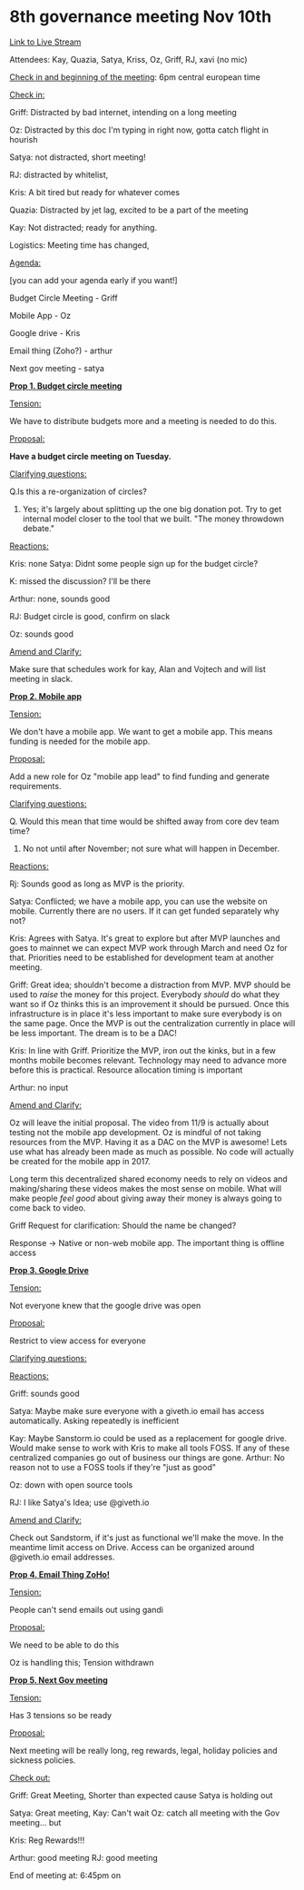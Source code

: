 # 8th governance meeting Nov 10th

[Link to Live Stream](https://youtu.be/HZlKCSa_0gY)

Attendees: Kay, Quazia, Satya, Kriss, Oz, Griff, RJ, xavi (no mic)

<span style="text-decoration:underline;">Check in and beginning of the meeting</span>: 6pm central european time

<span style="text-decoration:underline;">Check in: </span>

Griff: Distracted by bad internet, intending on a long meeting

Oz: Distracted by this doc I'm typing in right now, gotta catch flight in hourish

Satya:  not distracted, short meeting!

RJ: distracted by whitelist,

Kris: A bit tired but ready for whatever comes

Quazia: Distracted by jet lag, excited to be a part of the meeting

Kay: Not distracted; ready for anything.

Logistics: Meeting time has changed,

<span style="text-decoration:underline;">Agenda:</span>

[you can add your agenda early if you want!]

Budget Circle Meeting - Griff

Mobile App - Oz

Google drive - Kris

Email thing (Zoho?) - arthur

Next gov meeting - satya

**<span style="text-decoration:underline;">Prop 1. Budget circle meeting</span>**

<span style="text-decoration:underline;">Tension: </span>

We have to distribute budgets more and a meeting is needed to do this.

<span style="text-decoration:underline;">Proposal:</span>

**Have a budget circle meeting on Tuesday.**

<span style="text-decoration:underline;">Clarifying questions:</span>

Q.Is this a re-organization of circles?



1.  Yes; it's largely about splitting up the one big donation pot. Try to get internal model closer to the tool that we built. "The money throwdown debate."

<span style="text-decoration:underline;">Reactions:</span>

Kris: none
Satya: Didnt some people sign up for the budget circle?

K: missed the discussion? I'll be there

Arthur: none, sounds good

RJ: Budget circle is good, confirm on slack

Oz: sounds good

<span style="text-decoration:underline;">Amend and Clarify:</span>

Make sure that schedules work for kay, Alan and Vojtech and will list meeting in slack.



**<span style="text-decoration:underline;">Prop 2. Mobile app </span>**

<span style="text-decoration:underline;">Tension:</span>

We don't have a mobile app. We want to get a mobile app. This means funding is needed for the mobile app.

<span style="text-decoration:underline;">Proposal:</span>

Add a new role for Oz "mobile app lead" to find funding and generate requirements.

<span style="text-decoration:underline;">Clarifying questions:</span>

Q. Would this mean that time would be shifted away from core dev team time?



1.  No not until after November; not sure what will happen in December.

<span style="text-decoration:underline;">Reactions:</span>

Rj: Sounds good as long as MVP is the priority.

Satya: Conflicted; we have a mobile app, you can use the website on mobile. Currently there are no users. If it can get funded separately why not?

Kris: Agrees with Satya. It's great to explore but after MVP launches and goes to mainnet we can expect MVP work through March and need Oz for that. Priorities need to be established for development team at another meeting.

Griff: Great idea; shouldn't become a distraction from MVP. MVP should be used to _raise_ the money for this project. Everybody _should_ do what they want so if Oz thinks this is an improvement it should be pursued. Once this infrastructure is in place it's less important to make sure everybody is on the same page. Once the MVP is out the centralization currently in place will be less important. The dream is to be a DAC!

Kris: In line with Griff. Prioritize the MVP, iron out the kinks, but in a few months mobile becomes relevant. Technology may need to advance more before this is practical. Resource allocation timing is important

Arthur: no input

<span style="text-decoration:underline;">Amend and Clarify:</span>

Oz will leave the initial proposal. The video from 11/9 is actually about testing not the mobile app development. Oz is mindful of not taking resources from the MVP. Having it as a DAC on the MVP is awesome! Lets use what has already been made as much as possible. No code will actually be created for the mobile app in 2017.

Long term this decentralized shared economy needs to rely on videos and making/sharing these videos makes the most sense on mobile. What will make people _feel good_ about giving away their money is always going to come back to video.

Griff Request for clarification:
Should the name be changed?


Response -> Native or non-web mobile app. The important thing is offline access

**<span style="text-decoration:underline;">Prop 3. Google Drive</span>**

<span style="text-decoration:underline;">Tension:</span>

Not everyone knew that the google drive was open

<span style="text-decoration:underline;">Proposal:</span>

Restrict to view access for everyone  

<span style="text-decoration:underline;">Clarifying questions:</span>

<span style="text-decoration:underline;">Reactions:</span>

Griff: sounds good

Satya: Maybe make sure everyone with a giveth.io email has access automatically. Asking repeatedly is inefficient

Kay: Maybe Sanstorm.io could be used as a replacement for google drive. Would make sense to work with Kris to make all tools FOSS. If any of these centralized companies go out of business our things are gone.
Arthur: No reason not to use a FOSS tools if they're "just as good"

Oz: down with open source tools

RJ: I like Satya's Idea; use @giveth.io



<span style="text-decoration:underline;">Amend and Clarify:</span>

Check out Sandstorm, if it's just as functional we'll make the move. In the meantime limit access on Drive. Access can be organized around @giveth.io email addresses.

**<span style="text-decoration:underline;">Prop 4. Email Thing ZoHo!</span>**

<span style="text-decoration:underline;">Tension: </span>

People can't send emails out using gandi

<span style="text-decoration:underline;">Proposal:</span>

We need to be able to do this

Oz is handling this; Tension withdrawn

**<span style="text-decoration:underline;">Prop 5. Next Gov meeting</span>**

<span style="text-decoration:underline;">Tension:</span>

Has 3 tensions so be ready

<span style="text-decoration:underline;">Proposal:</span>

Next meeting will be really long, reg rewards, legal, holiday policies and sickness policies.

<span style="text-decoration:underline;">Check out:</span>

Griff: Great Meeting, Shorter than expected cause Satya is holding out

Satya: Great meeting,
Kay: Can't wait
Oz: catch all meeting with the Gov meeting… but

Kris: Reg Rewards!!!

Arthur: good meeting
RJ: good meeting

End of meeting at: 6:45pm on

